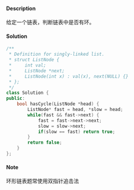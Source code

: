 #### Description

给定一个链表，判断链表中是否有环。

#### Solution

```c++
/**
 * Definition for singly-linked list.
 * struct ListNode {
 *     int val;
 *     ListNode *next;
 *     ListNode(int x) : val(x), next(NULL) {}
 * };
 */
class Solution {
public:
    bool hasCycle(ListNode *head) {
        ListNode* fast = head, *slow = head;
        while(fast && fast->next) {
            fast = fast->next->next;
            slow = slow->next;
            if(slow == fast) return true;
        }
        return false;
    }
};
```

#### Note

环形链表题常使用双指针追击法